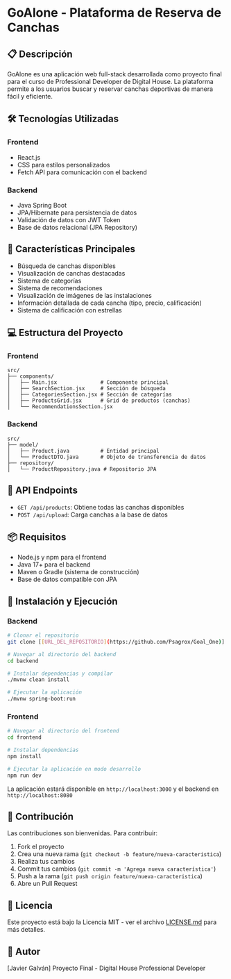 # GoAlone - Plataforma de Reserva de Canchas

## 📋 Descripción
GoAlone es una aplicación web full-stack desarrollada como proyecto final para el curso de Professional Developer de Digital House. La plataforma permite a los usuarios buscar y reservar canchas deportivas de manera fácil y eficiente.

## 🛠 Tecnologías Utilizadas

### Frontend
- React.js
- CSS para estilos personalizados
- Fetch API para comunicación con el backend

### Backend
- Java Spring Boot
- JPA/Hibernate para persistencia de datos
- Validación de datos con JWT Token
- Base de datos relacional (JPA Repository)

## 🚀 Características Principales
- Búsqueda de canchas disponibles
- Visualización de canchas destacadas
- Sistema de categorías
- Sistema de recomendaciones
- Visualización de imágenes de las instalaciones
- Información detallada de cada cancha (tipo, precio, calificación)
- Sistema de calificación con estrellas

## 💻 Estructura del Proyecto

### Frontend
```
src/
├── components/
│   ├── Main.jsx              # Componente principal
│   ├── SearchSection.jsx     # Sección de búsqueda
│   ├── CategoriesSection.jsx # Sección de categorías
│   ├── ProductsGrid.jsx      # Grid de productos (canchas)
│   └── RecommendationsSection.jsx
```

### Backend
```
src/
├── model/
│   ├── Product.java          # Entidad principal
│   └── ProductDTO.java       # Objeto de transferencia de datos
├── repository/
│   └── ProductRepository.java # Repositorio JPA
```

## 🚦 API Endpoints
- `GET /api/products`: Obtiene todas las canchas disponibles
- `POST /api/upload`: Carga canchas a la base de datos

## 📦 Requisitos
- Node.js y npm para el frontend
- Java 17+ para el backend
- Maven o Gradle (sistema de construcción)
- Base de datos compatible con JPA

## 🔧 Instalación y Ejecución

### Backend
```bash
# Clonar el repositorio
git clone [[URL_DEL_REPOSITORIO](https://github.com/Psagrox/Goal_One)]

# Navegar al directorio del backend
cd backend

# Instalar dependencias y compilar
./mvnw clean install

# Ejecutar la aplicación
./mvnw spring-boot:run
```

### Frontend
```bash
# Navegar al directorio del frontend
cd frontend

# Instalar dependencias
npm install

# Ejecutar la aplicación en modo desarrollo
npm run dev
```

La aplicación estará disponible en `http://localhost:3000` y el backend en `http://localhost:8080`

## 🤝 Contribución
Las contribuciones son bienvenidas. Para contribuir:

1. Fork el proyecto
2. Crea una nueva rama (`git checkout -b feature/nueva-caracteristica`)
3. Realiza tus cambios
4. Commit tus cambios (`git commit -m 'Agrega nueva característica'`)
5. Push a la rama (`git push origin feature/nueva-caracteristica`)
6. Abre un Pull Request

## 📝 Licencia
Este proyecto está bajo la Licencia MIT - ver el archivo [LICENSE.md](LICENSE.md) para más detalles.

## 👤 Autor
[Javier Galván]
Proyecto Final - Digital House Professional Developer
